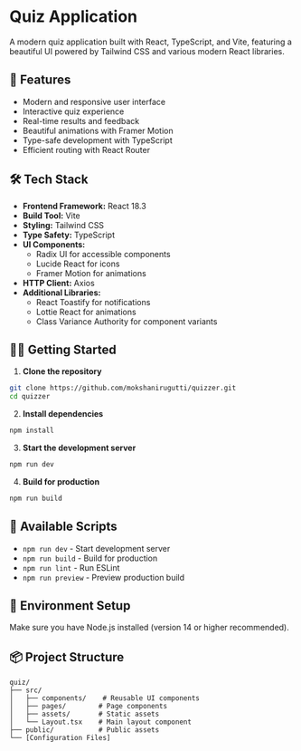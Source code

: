 # Quiz Application

A modern quiz application built with React, TypeScript, and Vite, featuring a beautiful UI powered by Tailwind CSS and various modern React libraries.

## 🚀 Features

- Modern and responsive user interface
- Interactive quiz experience
- Real-time results and feedback
- Beautiful animations with Framer Motion
- Type-safe development with TypeScript
- Efficient routing with React Router

## 🛠️ Tech Stack

- **Frontend Framework:** React 18.3
- **Build Tool:** Vite
- **Styling:** Tailwind CSS
- **Type Safety:** TypeScript
- **UI Components:**
  - Radix UI for accessible components
  - Lucide React for icons
  - Framer Motion for animations
- **HTTP Client:** Axios
- **Additional Libraries:**
  - React Toastify for notifications
  - Lottie React for animations
  - Class Variance Authority for component variants

## 🏃‍♂️ Getting Started

1. **Clone the repository**

```bash
git clone https://github.com/mokshanirugutti/quizzer.git
cd quizzer
```

2. **Install dependencies**

```bash
npm install
```

3. **Start the development server**

```bash
npm run dev
```

4. **Build for production**

```bash
npm run build
```

## 📝 Available Scripts

- `npm run dev` - Start development server
- `npm run build` - Build for production
- `npm run lint` - Run ESLint
- `npm run preview` - Preview production build

## 🔧 Environment Setup

Make sure you have Node.js installed (version 14 or higher recommended).

## 📦 Project Structure

```
quiz/
├── src/
│   ├── components/    # Reusable UI components
│   ├── pages/        # Page components
│   ├── assets/       # Static assets
│   └── Layout.tsx    # Main layout component
├── public/           # Public assets
└── [Configuration Files]
```
